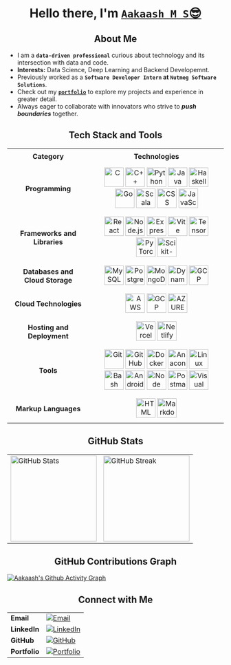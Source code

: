 <h1 align="center">
  Hello there, I'm <a href="https://aakaashms.netlify.app/" target="_blank"><code>Aakaash M S</code>😎</a>
</h1>


<h2 align="center">About Me</h2>

- I am a **`data-driven professional`** curious about technology and its intersection with data and code.
- **Interests:** Data Science, Deep Learning and Backend Developemnt.
- Previously worked as a **`Software Developer Intern` at `Nutmeg Software Solutions`**.  
- Check out my **[```portfolio```](https://aakaashms.netlify.app/)** to explore my projects and experience in greater detail.  
- Always eager to collaborate with innovators who strive to ***push boundaries*** together.


<h2 align="center">Tech Stack and Tools</h2>

<table align="center" style="text-align:center; border-collapse: collapse;">
  <tr>
    <th style="padding: 8px 12px;">Category</th>
    <th style="padding: 8px 12px;">Technologies</th>
  </tr>

  <tr>
    <td style="padding: 8px 12px; font-weight: bold;">Programming</td>
    <td style="padding: 8px 12px;">
      <img src="https://skillicons.dev/icons?i=c" title="C" style="height:45px;" />
      <img src="https://skillicons.dev/icons?i=cpp" title="C++" style="height:45px;" />
      <img src="https://skillicons.dev/icons?i=python" title="Python" style="height:45px;" />
      <img src="https://skillicons.dev/icons?i=java" title="Java" style="height:45px;" />
      <img src="https://skillicons.dev/icons?i=haskell" title="Haskell" style="height:45px;" />
      <img src="https://skillicons.dev/icons?i=go" title="Go" style="height:45px;"  />
      <img src="https://skillicons.dev/icons?i=scala" title="Scala" style="height:45px;" />
      <img src="https://skillicons.dev/icons?i=css" title="CSS" style="height:45px;" />
      <img src="https://skillicons.dev/icons?i=javascript" title="JavaScript" style="height:45px;" />
    </td>
  </tr>

  <tr>
    <td style="padding: 8px 12px; font-weight: bold;">Frameworks and Libraries</td>
    <td style="padding: 8px 12px;">
      <img src="https://skillicons.dev/icons?i=react" title="React" style="height:45px;"  />
      <img src="https://skillicons.dev/icons?i=nodejs" title="Node.js" style="height:45px;" />
      <img src="https://skillicons.dev/icons?i=express" title="Express" style="height:45px;" />
      <img src="https://skillicons.dev/icons?i=vite" title="Vite" style="height:45px;" />
      <img src="https://skillicons.dev/icons?i=tensorflow" title="TensorFlow" style="height:45px;" />
      <img src="https://skillicons.dev/icons?i=pytorch" title="PyTorch" style="height:45px;" />
      <img src="https://skillicons.dev/icons?i=sklearn" title="Scikit-learn" style="height:45px;" />
    </td>
  </tr>

  <tr>
    <td style="padding: 8px 12px; font-weight: bold;">Databases and Cloud Storage</td>
    <td style="padding: 8px 12px;">
      <img src="https://skillicons.dev/icons?i=mysql" title="MySQL" style="height:45px;" />
      <img src="https://skillicons.dev/icons?i=postgres" title="PostgreSQL" style="height:45px;" />
      <img src="https://skillicons.dev/icons?i=mongodb" title="MongoDB" style="height:45px;" />
      <img src="https://skillicons.dev/icons?i=dynamodb" title="DynamoDB" style="height:45px;" />
      <img src="https://skillicons.dev/icons?i=gcp" title="GCP Storage" style="height:45px;" />
    </td>
  </tr>


  <tr>
    <td style="padding: 8px 12px; font-weight: bold;">Cloud Technologies</td>
    <td style="padding: 8px 12px;">
      <img src="https://skillicons.dev/icons?i=aws" title="AWS" style="height:45px;" />
      <img src="https://skillicons.dev/icons?i=gcp" title="GCP" style="height:45px;" />
       <img src="https://skillicons.dev/icons?i=azure" title="AZURE" style="height:45px;" />
    </td>
  </tr>
  <tr>
  <td style="padding: 8px 12px; font-weight: bold;">Hosting and Deployment</td>
  <td style="padding: 8px 12px;">
    <img src="https://skillicons.dev/icons?i=vercel" title="Vercel" style="height:45px;" />
    <img src="https://skillicons.dev/icons?i=netlify" title="Netlify" style="height:45px;" />
  </td>
</tr>


  <tr>
    <td style="padding: 8px 12px; font-weight: bold;">Tools</td>
    <td style="padding: 8px 12px;">
      <img src="https://skillicons.dev/icons?i=git" title="Git" style="height:45px;" />
      <img src="https://skillicons.dev/icons?i=github" title="GitHub" style="height:45px;" />
      <img src="https://skillicons.dev/icons?i=docker" title="Docker" style="height:45px;" />
      <img src="https://skillicons.dev/icons?i=anaconda" title="Anaconda" style="height:45px;" />
      <img src="https://skillicons.dev/icons?i=linux" title="Linux" style="height:45px;" />
      <img src="https://skillicons.dev/icons?i=bash" title="Bash" style="height:45px;" />
      <img src="https://skillicons.dev/icons?i=androidstudio" title="Android Studio" style="height:45px;" />
       <img src="https://skillicons.dev/icons?i=npm" title="Node Package Manager" style="height:45px;" />
      <img src="https://skillicons.dev/icons?i=postman" title="Postman" style="height:45px;" />
      <img src="https://skillicons.dev/icons?i=vscode" title="Visual Studio Code" style="height:45px;" />
    </td>
  </tr>

  <tr>
    <td style="padding: 8px 12px; font-weight: bold;">Markup Languages</td>
    <td style="padding: 8px 12px;">
      <img src="https://skillicons.dev/icons?i=html" title="HTML" style="height:45px;" />
      <img src="https://skillicons.dev/icons?i=markdown" title="Markdown" style="height:45px;" />
    </td>
  </tr>
</table>


<h2 align="center">GitHub Stats</h2>

<table align="center">
  <tr>
    <td>
      <img src="https://github-readme-stats.vercel.app/api?username=msaakaash&show_icons=true&theme=tokyonight&hide_border=true&count_private=true" alt="GitHub Stats" height="200"/>
    </td>
    <td>
      <img src="https://github-readme-streak-stats-two-blush.vercel.app?user=msaakaash&theme=tokyonight&hide_border=true" alt="GitHub Streak" height="200"/>
    </td>
  </tr>
</table>




<h2 align="center">GitHub Contributions Graph</h2>

[![Aakaash's Github Activity Graph](https://github-readme-activity-graph.vercel.app/graph?username=msaakaash&theme=github-dark)](https://github.com/msaakaash)

  
<h2 align="center">Connect with Me</h2>

<table align="center">
  <tr>
    <td><strong>Email</strong></td>
    <td>
      <a href="mailto:msaakaash@hotmail.com" target="_blank">
        <img src="https://img.shields.io/badge/Email-D14836?style=for-the-badge&logo=gmail&logoColor=white" alt="Email">
      </a>
    </td>
  </tr>
  <tr>
    <td><strong>LinkedIn</strong></td>
    <td>
      <a href="https://www.linkedin.com/in/msaakaash" target="_blank">
        <img src="https://img.shields.io/badge/LinkedIn-0077B5?style=for-the-badge&logo=linkedin&logoColor=white" alt="LinkedIn">
      </a>
    </td>
  </tr>
  <tr>
    <td><strong>GitHub</strong></td>
    <td>
      <a href="https://github.com/msaakaash" target="_blank">
        <img src="https://img.shields.io/badge/GitHub-100000?style=for-the-badge&logo=github&logoColor=white" alt="GitHub">
      </a>
    </td>
  </tr>
  <tr>
    <td><strong>Portfolio</strong></td>
    <td>
      <a href="https://aakaashms.netlify.app/" target="_blank">
        <img src="https://img.shields.io/badge/Portfolio-1DA1F2?style=for-the-badge&logo=dev.to&logoColor=white" alt="Portfolio">
      </a>
    </td>
  </tr>
</table>




<!-- Proudly created with GPRM ( https://gprm.itsvg.in ) -->
